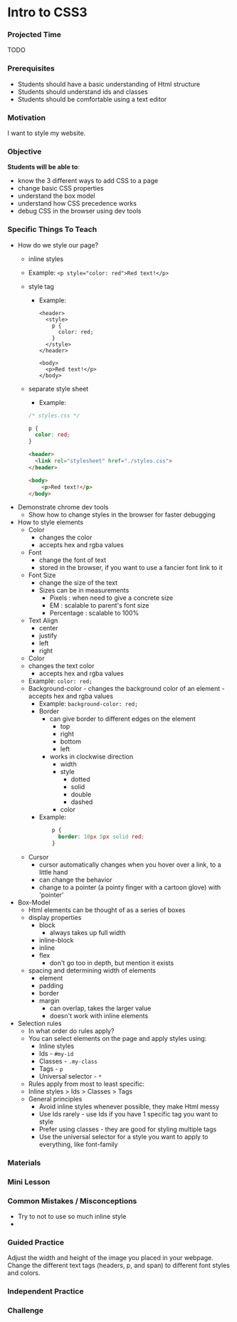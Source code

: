 # Intro to CSS3

### Projected Time
TODO

### Prerequisites
  - Students should have a basic understanding of Html structure
  - Students should understand ids and classes
  - Students should be comfortable using a text editor

### Motivation
I want to style my website.


### Objective
**Students will be able to**:
- know the 3 different ways to add CSS to a page
- change basic CSS properties
- understand the box model
- understand how CSS precedence works
- debug CSS in the browser using dev tools


### Specific Things To Teach
- How do we style our page?
	- inline styles
    - Example:
      `<p style="color: red">Red text!</p>`
  - style tag
    - Example:
      ```
      <header>
        <style>
          p {
            color: red;
          }
        </style>
      </header>

      <body>
        <p>Red text!</p>
      </body>    
      ```
  - separate style sheet
	   - Example:
      ```CSS
      /* styles.css */

      p {
        color: red;
      }
      ```

      ```HTML
      <header>
        <link rel="stylesheet" href="./styles.css">
      </header>

      <body>
          <p>Red text!</p>
      </body>

      ```
- Demonstrate chrome dev tools
  - Show how to change styles in the browser for faster debugging
- How to style elements
	- Color
		- changes the color
		- accepts hex and rgba values
	- Font
		- change the font of text
		- stored in the browser, if you want to use a fancier font link to it
	- Font Size
		- change the size of the text
		- Sizes can be in measurements
			- Pixels : when need to give a concrete size
			- EM : scalable to parent's font size
			- Percentage : scalable to 100%
	- Text Align
		- center
		- justify
		- left
		- right
	- Color
    - changes the text color
		- accepts hex and rgba values
    - Example: `color: red;`
  - Background-color
		- changes the background color of an element
		- accepts hex and rgba values
    - Example: `background-color: red;`
	- Border
		- can give border to different edges on the element
			- top
			- right
			- bottom
			- left
      - works in clockwise direction
		- width
		- style
			- dotted
			- solid
			- double
			- dashed
		- color
    - Example:
      ```CSS
          p {
            border: 10px 5px solid red;
          }
      ```
  - Cursor
  	- cursor automatically changes when you hover over a link, to a little hand
  	- can change the behavior
  	- change to a pointer (a pointy finger with a cartoon glove) with 'pointer'
- Box-Model
  - Html elements can be thought of as a series of boxes
  - display properties
    - block
      - always takes up full width
    - inline-block
    - inline
    - flex
      - don't go too in depth, but mention it exists
  - spacing and determining width of elements
    - element
    - padding
    - border
    - margin
      - can overlap, takes the larger value
      - doesn't work with inline elements
- Selection rules
  - In what order do rules apply?
  - You can select elements on the page and apply styles using:
    - Inline styles
    - Ids - `#my-id`
    - Classes - `.my-class`
    - Tags - `p`
    - Universal selector - `*`
  -  Rules apply from most to least specific:
    - Inline styles > Ids > Classes > Tags
  - General principles
    - Avoid inline styles whenever possible, they make Html messy
    - Use Ids rarely - use Ids if you have 1 specific tag you want to style
    - Prefer using classes - they are good for styling multiple tags
    - Use the universal selector for a style you want to apply to everything, like font-family

### Materials


### Mini Lesson

### Common Mistakes / Misconceptions
- Try to not to use so much inline style
-

### Guided Practice
Adjust the width and height of the image you placed in your webpage.
Change the different text tags (headers, p, and span) to different font styles and colors.

### Independent Practice


### Challenge
